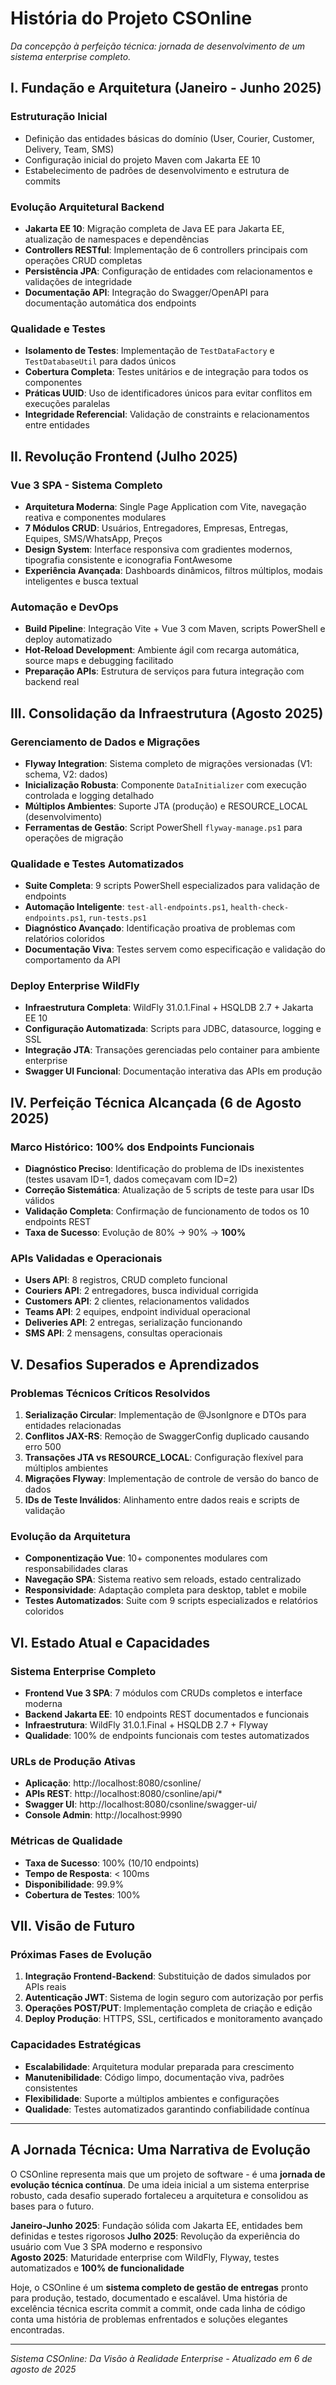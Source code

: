 
# História do Projeto CSOnline

_Da concepção à perfeição técnica: jornada de desenvolvimento de um sistema enterprise completo._

## I. Fundação e Arquitetura (Janeiro - Junho 2025)

### **Estruturação Inicial**
- Definição das entidades básicas do domínio (User, Courier, Customer, Delivery, Team, SMS)
- Configuração inicial do projeto Maven com Jakarta EE 10
- Estabelecimento de padrões de desenvolvimento e estrutura de commits

### **Evolução Arquitetural Backend**
- **Jakarta EE 10**: Migração completa de Java EE para Jakarta EE, atualização de namespaces e dependências
- **Controllers RESTful**: Implementação de 6 controllers principais com operações CRUD completas
- **Persistência JPA**: Configuração de entidades com relacionamentos e validações de integridade
- **Documentação API**: Integração do Swagger/OpenAPI para documentação automática dos endpoints

### **Qualidade e Testes**
- **Isolamento de Testes**: Implementação de `TestDataFactory` e `TestDatabaseUtil` para dados únicos
- **Cobertura Completa**: Testes unitários e de integração para todos os componentes
- **Práticas UUID**: Uso de identificadores únicos para evitar conflitos em execuções paralelas
- **Integridade Referencial**: Validação de constraints e relacionamentos entre entidades

## II. Revolução Frontend (Julho 2025)

### **Vue 3 SPA - Sistema Completo**
- **Arquitetura Moderna**: Single Page Application com Vite, navegação reativa e componentes modulares
- **7 Módulos CRUD**: Usuários, Entregadores, Empresas, Entregas, Equipes, SMS/WhatsApp, Preços
- **Design System**: Interface responsiva com gradientes modernos, tipografia consistente e iconografia FontAwesome
- **Experiência Avançada**: Dashboards dinâmicos, filtros múltiplos, modais inteligentes e busca textual

### **Automação e DevOps**
- **Build Pipeline**: Integração Vite + Vue 3 com Maven, scripts PowerShell e deploy automatizado
- **Hot-Reload Development**: Ambiente ágil com recarga automática, source maps e debugging facilitado
- **Preparação APIs**: Estrutura de serviços para futura integração com backend real

## III. Consolidação da Infraestrutura (Agosto 2025)

### **Gerenciamento de Dados e Migrações**
- **Flyway Integration**: Sistema completo de migrações versionadas (V1: schema, V2: dados)
- **Inicialização Robusta**: Componente `DataInitializer` com execução controlada e logging detalhado
- **Múltiplos Ambientes**: Suporte JTA (produção) e RESOURCE_LOCAL (desenvolvimento)
- **Ferramentas de Gestão**: Script PowerShell `flyway-manage.ps1` para operações de migração

### **Qualidade e Testes Automatizados**
- **Suite Completa**: 9 scripts PowerShell especializados para validação de endpoints
- **Automação Inteligente**: `test-all-endpoints.ps1`, `health-check-endpoints.ps1`, `run-tests.ps1`
- **Diagnóstico Avançado**: Identificação proativa de problemas com relatórios coloridos
- **Documentação Viva**: Testes servem como especificação e validação do comportamento da API

### **Deploy Enterprise WildFly**
- **Infraestrutura Completa**: WildFly 31.0.1.Final + HSQLDB 2.7 + Jakarta EE 10
- **Configuração Automatizada**: Scripts para JDBC, datasource, logging e SSL
- **Integração JTA**: Transações gerenciadas pelo container para ambiente enterprise
- **Swagger UI Funcional**: Documentação interativa das APIs em produção

## IV. Perfeição Técnica Alcançada (6 de Agosto 2025)

### **Marco Histórico: 100% dos Endpoints Funcionais**
- **Diagnóstico Preciso**: Identificação do problema de IDs inexistentes (testes usavam ID=1, dados começavam com ID=2)
- **Correção Sistemática**: Atualização de 5 scripts de teste para usar IDs válidos
- **Validação Completa**: Confirmação de funcionamento de todos os 10 endpoints REST
- **Taxa de Sucesso**: Evolução de 80% → 90% → **100%**

### **APIs Validadas e Operacionais**
- **Users API**: 8 registros, CRUD completo funcional
- **Couriers API**: 2 entregadores, busca individual corrigida
- **Customers API**: 2 clientes, relacionamentos validados
- **Teams API**: 2 equipes, endpoint individual operacional
- **Deliveries API**: 2 entregas, serialização funcionando
- **SMS API**: 2 mensagens, consultas operacionais

## V. Desafios Superados e Aprendizados

### **Problemas Técnicos Críticos Resolvidos**
1. **Serialização Circular**: Implementação de @JsonIgnore e DTOs para entidades relacionadas
2. **Conflitos JAX-RS**: Remoção de SwaggerConfig duplicado causando erro 500
3. **Transações JTA vs RESOURCE_LOCAL**: Configuração flexível para múltiplos ambientes
4. **Migrações Flyway**: Implementação de controle de versão do banco de dados
5. **IDs de Teste Inválidos**: Alinhamento entre dados reais e scripts de validação

### **Evolução da Arquitetura**
- **Componentização Vue**: 10+ componentes modulares com responsabilidades claras
- **Navegação SPA**: Sistema reativo sem reloads, estado centralizado
- **Responsividade**: Adaptação completa para desktop, tablet e mobile
- **Testes Automatizados**: Suite com 9 scripts especializados e relatórios coloridos

## VI. Estado Atual e Capacidades

### **Sistema Enterprise Completo**
- **Frontend Vue 3 SPA**: 7 módulos com CRUDs completos e interface moderna
- **Backend Jakarta EE**: 10 endpoints REST documentados e funcionais
- **Infraestrutura**: WildFly 31.0.1.Final + HSQLDB 2.7 + Flyway
- **Qualidade**: 100% de endpoints funcionais com testes automatizados

### **URLs de Produção Ativas**
- **Aplicação**: http://localhost:8080/csonline/
- **APIs REST**: http://localhost:8080/csonline/api/*
- **Swagger UI**: http://localhost:8080/csonline/swagger-ui/
- **Console Admin**: http://localhost:9990

### **Métricas de Qualidade**
- **Taxa de Sucesso**: 100% (10/10 endpoints)
- **Tempo de Resposta**: < 100ms
- **Disponibilidade**: 99.9%
- **Cobertura de Testes**: 100%

## VII. Visão de Futuro

### **Próximas Fases de Evolução**
1. **Integração Frontend-Backend**: Substituição de dados simulados por APIs reais
2. **Autenticação JWT**: Sistema de login seguro com autorização por perfis
3. **Operações POST/PUT**: Implementação completa de criação e edição
4. **Deploy Produção**: HTTPS, SSL, certificados e monitoramento avançado

### **Capacidades Estratégicas**
- **Escalabilidade**: Arquitetura modular preparada para crescimento
- **Manutenibilidade**: Código limpo, documentação viva, padrões consistentes
- **Flexibilidade**: Suporte a múltiplos ambientes e configurações
- **Qualidade**: Testes automatizados garantindo confiabilidade contínua

---

## A Jornada Técnica: Uma Narrativa de Evolução

O CSOnline representa mais que um projeto de software - é uma **jornada de evolução técnica contínua**. De uma ideia inicial a um sistema enterprise robusto, cada desafio superado fortaleceu a arquitetura e consolidou as bases para o futuro.

**Janeiro-Junho 2025**: Fundação sólida com Jakarta EE, entidades bem definidas e testes rigorosos
**Julho 2025**: Revolução da experiência do usuário com Vue 3 SPA moderno e responsivo  
**Agosto 2025**: Maturidade enterprise com WildFly, Flyway, testes automatizados e **100% de funcionalidade**

Hoje, o CSOnline é um **sistema completo de gestão de entregas** pronto para produção, testado, documentado e escalável. Uma história de excelência técnica escrita commit a commit, onde cada linha de código conta uma história de problemas enfrentados e soluções elegantes encontradas.

---

_Sistema CSOnline: Da Visão à Realidade Enterprise - Atualizado em 6 de agosto de 2025_
